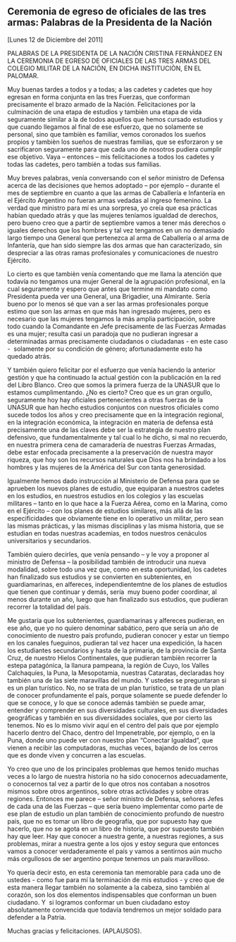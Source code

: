 Ceremonia de egreso de oficiales de las tres armas: Palabras de la Presidenta de la Nación
------------------------------------------------------------------------------------------

[Lunes 12 de Diciembre del 2011]

PALABRAS DE LA PRESIDENTA DE LA NACIÓN CRISTINA FERNÀNDEZ EN LA
CEREMONIA DE EGRESO DE OFICIALES DE LAS TRES ARMAS DEL COLEGIO MILITAR
DE LA NACIÓN, EN DICHA INSTITUCIÒN, EN EL PALOMAR.

Muy buenas tardes a todos y a todas; a las cadetes y cadetes que hoy
egresan en forma conjunta en las tres Fuerzas, que conforman
precisamente el brazo armado de la Nación. Felicitaciones por la
culminación de una etapa de estudios y tambièn una etapa de vida
seguramente similar a la de todos aquellos que hemos cursado estudios y
que cuando llegamos al final de ese esfuerzo, que no solamente se
personal, sino que tambièn es familiar, vemos coronados los sueños
propios y tambièn los sueños de nuestras familias, que se esforzaron y
se sacrificaron seguramente para que cada uno de nosotros pudiera
cumplir ese objetivo. Vaya – entonces – mis felicitaciones a todos los
cadetes y todas las cadetes, pero también a todas sus familias.

Muy breves palabras, venía conversando con el señor ministro de Defensa
acerca de las decisiones que hemos adoptado – por ejemplo – durante el
mes de septiembre en cuanto a que las armas de Caballería e Infantería
en el Ejército Argentino no fueran armas vedadas al ingreso femenino. La
verdad que ministro para mí es una sorpresa, yo creía que esa prácticas
habían quedado atrás y que las mujeres teníamos igualdad de derechos,
pero bueno creo que a partir de septiembre vamos a tener más derechos o
iguales derechos que los hombres y tal vez tengamos en un no demasiado
largo tiempo una General que pertenezca al arma de Caballería o al arma
de Infantería, que han sido siempre las dos armas que han caracterizado,
sin despreciar a las otras ramas profesionales y comunicaciones de
nuestro Ejército.

Lo cierto es que tambièn venía comentando que me llama la atención que
todavía no tengamos una mujer General de la agrupación profesional, en
la cual seguramente y espero que antes que termine mi mandato como
Presidenta pueda ver una General, una Brigadier, una Almirante. Sería
bueno por lo menos sé que van a ser las armas profesionales porque
estimo que son las armas en que más han ingresado mujeres, pero es
necesario que las mujeres tengamos la más amplia participación, sobre
todo cuando la Comandante en Jefe precisamente de las Fuerzas Armadas es
una mujer; resulta casi un paradoja que no pudieran ingresar a
determinadas armas precisamente ciudadanos o ciudadanas - en este
caso -  solamente por su condición de género; afortunadamente esto ha 
quedado atrás.

Y también quiero felicitar por el esfuerzo que venía haciendo la
anterior gestión y que ha continuado la actual gestión con la
publicación en la red del Libro Blanco. Creo que somos la primera fuerza
de la UNASUR que lo estamos cumplimentando. ¿No es cierto? Creo que es
un gran orgullo, seguramente hoy hay oficiales pertenecientes a otras
fuerzas de la UNASUR que han hecho estudios conjuntos con nuestros
oficiales como sucede todos los años y creo precisamente que en la
integración regional, en la integración económica, la integración en
materia de defensa está precisamente una de las claves debe ser la
estrategia de nuestro plan defensivo, que fundamentalmente y tal cual lo
he dicho, si mal no recuerdo, en nuestra primera cena de camaradería de
nuestras Fuerzas Armadas, debe estar enfocada precisamente a la
preservación de nuestra mayor riqueza, que hoy son los recursos
naturales que Dios nos ha brindado a los hombres y las mujeres de la
América del Sur con tanta generosidad.

Igualmente hemos dado instrucción al Ministerio de Defensa para que se
aprueben los nuevos planes de estudio, que equiparan a nuestros cadetes
en los estudios, en nuestros estudios en los colegios y las escuelas
militares – tanto en lo que hace a la Fuerza Aérea, como en la Marina,
como en el Ejército – con los planes de estudios similares, más allá de
las especificidades que obviamente tiene en lo operativo un militar,
pero sean las mismas prácticas, y las mismas disciplinas y las misma
historia, que se estudian en todas nuestras academias, en todos nuestros
cenáculos universitarios y secundarios.

También quiero decirles, que venía pensando – y le voy a proponer al
ministro de Defensa – la posibilidad también de introducir una nueva
modalidad, sobre todo una vez que, como en esta oportunidad, los cadetes
han finalizado sus estudios y se convierten en subtenientes, en
guardiamarinas, en alfereces, independientemtne de los planes de
estudios que tienen que continuar y demás, sería  muy bueno poder
coordinar, al menos durante un año, luego que han finalizado sus
estudios, que pudieran recorrer la totalidad del país.

Me gustaría que los subtenientes, guardiamarinas y alfereces pudieran,
en ese año, que yo no quiero denominar sabático, pero que sería un año
de conocimiento de nuestro país profundo, pudieran conocer y estar un
tiempo en los canales fueguinos, pudieran tal vez hacer una expedición,
la hacen los estudiantes secundarios y hasta de la primaria, de la
provincia de Santa Cruz, de nuestro Hielos Continentales, que pudieran
tambièn recorrer la estepa patagónica, la llanura pampeana, la región de
Cuyo, los Valles Calchaquíes, la Puna, la Mesopotamia, nuestras
Cataratas, declaradas hoy también una de las siete maravillas del mundo.
Y ustedes se preguntaran si es un plan turístico. No, no se trata de un
plan turístico, se trata de un plan de conocer profundamente el país,
porque solamente se puede defender lo que se conoce, y lo que se conoce
además también se puede amar, entender y comprender en sus diversidades
culturales, en sus diversidades geográficas y también en sus
diversidades sociales, que por cierto las tenemos. No es lo mismo vivir
aquí en el centro del país que por ejemplo hacerlo dentro del Chaco,
dentro del Impenetrable, por ejemplo, o en la Puna, donde uno puede ver
con nuestro plan “Conectar Igualdad”, que vienen a recibir las
computadoras, muchas veces, bajando de los cerros que es donde viven y
concurren a las escuelas.

Yo creo que uno de los principales problemas que hemos tenido muchas
veces a lo largo de nuestra historia no ha sido conocernos
adecuadamente, o conocernos tal vez a partir de lo que otros nos
contaban a nosotros mismos sobre otros argentinos, sobre otras
actividades y sobre otras regiones. Entonces me parece – señor ministro
de Defensa, señores Jefes de cada una de las Fuerzas – que sería bueno
implementar como parte de ese plan de estudio un plan también de
conocimiento profundo de nuestro país, que no es tomar un libro de
geografía, que por supuesto hay que hacerlo, que no se agota en un libro
de historia, que por supuesto también hay que leer. Hay que conocer a
nuestra gente, a nuestras regiones, a sus problemas, mirar a nuestra
gente a los ojos y estoy segura que entonces vamos a conocer
verdaderamente el país y vamos a sentirnos aún mucho más orgullosos de
ser argentino porque tenemos un país maravilloso.

Yo quería decir esto, en esta ceremonia tan memorable para cada uno de
ustedes - como fue para mí la terminación de mis estudios - y creo que
de esta manera llegar también no solamente a la cabeza, sino también al
corazón, son los dos elementos indispensables que conforman un buen
ciudadano. Y  si logramos conformar un buen ciudadano estoy
absolutamente convencida que todavía tendremos un mejor soldado para
defender a la Patria.

Muchas gracias y felicitaciones. (APLAUSOS).               
